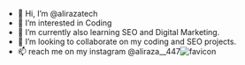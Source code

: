 - 👋 Hi, I’m @alirazatech
- 👀 I’m interested in Coding
- 🌱 I’m currently also learning SEO and Digital Marketing. 
- 💞️ I’m looking to collaborate on my coding and SEO projects.
- 📫 reach me on my instagram @aliraza__447![favicon](https://user-images.githubusercontent.com/102824428/161313712-ea30b068-17cb-48b5-87d2-ba4b0e169598.png)

